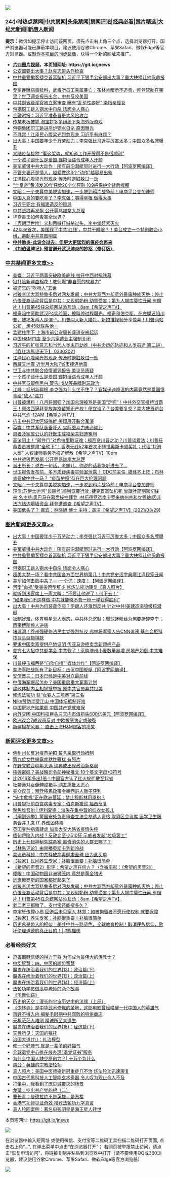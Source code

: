 ![](https://raw.githubusercontent.com/fqnews/bnews/master/64photo/fqnews-qr.jpg)

<div id="tt">
<h3>24小时热点禁闻|<a href="#%E4%B8%AD%E5%85%B1%E7%A6%81%E9%97%BB%E6%9B%B4%E5%A4%9A%E6%96%87%E7%AB%A0">中共禁闻</a>|<a href="#%E5%9B%BE%E7%89%87%E6%96%B0%E9%97%BB%E6%9B%B4%E5%A4%9A%E6%96%87%E7%AB%A0">头条禁闻</a>|<a href="#%E6%96%B0%E9%97%BB%E8%AF%84%E8%AE%BA%E6%9B%B4%E5%A4%9A%E6%96%87%E7%AB%A0">禁闻评论|<a href="#%E5%BF%85%E7%9C%8B%E7%BB%8F%E5%85%B8%E5%A5%BD%E6%96%87">经典必看|<a href="/video.md#%E7%A6%81%E7%89%87%E7%B2%BE%E9%80%89">禁片精选</a>|<a href="https://github.com/fqnews/djy/blob/master/gb/nf1351518.md#1">大纪元新闻</a>|<a href="https://github.com/fqnews/ntdtv/blob/master/gb/prog204.md#1">新唐人新闻</a></h3>
<div><b>提示：</b>微信如提示停止访问该网页，须先点击右上角三个点，选择浏览器打开。国产浏览器可能已屏蔽本项目，建议使用谷歌Chrome、苹果Safari、微软Edge等官方浏览器。或<a href="https://github.com/fqnews/bnews/blob/master/%E5%88%B6%E4%BD%9Cgit%E7%A6%81%E9%97%BB%E9%95%9C%E5%83%8F.md">制作本项目的同步镜像</a>，获得一个新的网址来推广。</div>
<ul>
<li><b><a href="http://d1.bdrive.tk/64.mp4" target="_blank">六四图片视频</a>，本页短网址: https://git.io/jnews</b></li>
<li><a href="/comments/20210330/1515466.md">公安部要出大事？赵克志带头作检查</a></li>
<li><a href="/topimagenews/20210330/1515618.md">中共重要掮客捷克首富坠机 习近平下狠手公安部出大事？重大抉择让他保命报国</a></li>
<li><a href="/bannedvideo/20210330/1515456.md">专家连曝病毒猛料，武毒所员工亲属暴亡；布林肯暗示不追责，拜登软肋在哪里？世卫调查报告出台，中共反咬美国</a></li>
<li><a href="/comments/20210330/1515467.md">中共副省级淫官被立案审查 曝有“乱伦性癖好” 染指亲侄女</a></li>
<li><a href="/topimagenews/20210330/1515617.md">包钢职工跳入钢水中自杀 场面令人痛心</a></li>
<li><a href="/comments/20210330/1515418.md">金融时报：习近平准备冒更大风险攻台</a></li>
<li><a href="/finance/20210330/1515475.md">传某老板被抓 淘宝拼多多纷纷下架海外版游戏</a></li>
<li><a href="/cnnews/20210330/1515709.md">包钢集团职工跳进高炉钢水自杀 原因曝光</a></li>
<li><a href="/comments/20210330/1515712.md">不寻常！江泽民心腹梁光烈忽现身 习近平有麻烦？</a></li>
<li><a href="/topimagenews/20210330/1515943.md">出大事！中国要年少千万劳动力；李克强比习近平厉害太多；中国众多名牌曝丑</a></li>
<li><a href="/cnnews/20210330/1515631.md">大陆疫苗接种 “看这架势，就知道工作开展得不是很顺利”</a></li>
<li><a href="/cbnews/20210330/1515803.md">一个孩子谈什么是爱国 铿锵话语令成年人汗颜</a></li>
<li><a href="/topimagenews/20210330/1515759.md">美军威慑中共大动作！所有前沿潜艇同时进行一大行动【阿波罗网编译】</a></li>
<li><a href="/funmedia/20210330/1515552.md">不管夫妻还是情人，越爱做这3个“动作”越容易出轨</a></li>
<li><a href="/cbnews/20210330/1515842.md">江泽民心腹梁光烈现身 传及时退脏躲过一劫</a></li>
<li><a href="/cbnews/20210330/1515350.md">“土皇帝”黄鸿发30年狂敛20个亿死刑 109把保护伞背后撑腰</a></li>
<li><a href="/cbnews/20210330/1515534.md">文昭：一个失算中美脱钩加速，一步脱到鸦片战争前！电商平台变加速师</a></li>
<li><a href="/cnnews/20210330/1515423.md">中国人真的要吃草了？李克强：嚼得草根 做得大事</a></li>
<li><a href="/comments/20210330/1515559.md">习近平犯台 有福建造反的顾忌</a></li>
<li><a href="/cbnews/20210330/1515578.md">中共战狼再发飙 公开辱骂加拿大总理</a></li>
<li><a href="/cbnews/20210330/1515473.md">华裔毒王如何毒害全世界？</a></li>
<li><a href="/ssgc/20210330/1515458.md">〖兲朝浮世绘〗义和团喊打喊杀过头，李中堂赶紧灭火</a></li>
<li><a href="/bannedvideo/20210330/1515486.md">42年来首次，美国踩了中共‘红线’，中共干瞪眼？！美台成立一个特别联合小组，遏制中共意图明显</a></li>
<li><b><a href="/comments/20200211/1275071.md" target="_blank">中共肺炎-此波会过去，但更大更猛烈的瘟疫会再来</a></b></li>
<li><b><a href="/comments/20200207/1272816.md" target="_blank">《刘伯温碑记》预言避开武汉肺炎的妙招（修订版）</a></b></li>
</ul>
</div>

<div class="catlist">
<h3><a href="/cbnews/" target="_blank">中共禁闻</a><span><a href="/cbnews/" target="_blank" rel="nofollow">更多文章>></a></span></h3>
<ul>
<li><a href="/cbnews/20210330/1516085.md" target="_blank">美媒：习近平两事突破欧美底线 拉开中西对抗铁幕</a></li>
<li><a href="/cbnews/20210330/1516002.md" target="_blank">狠打脸新疆血棉花！教师爆“非自愿的软暴力”</a></li>
<li><a href="/cbnews/20210330/1515971.md" target="_blank">被遗忘的“吹哨人”去世</a></li>
<li><a href="/comments/20210330/1515963.md" target="_blank">战狼李洋大骂特鲁多后对网友发飙；中共大骂西方却意外暴露种族灭绝；停止仇恨亚裔活动背后是中共；又现假奶粉 幼童受害；第九人揭库莫性丑闻 有照片！川普第45任总统网站添互动；8am【希望之声TV】</a></li>
<li><a href="/comments/20210330/1515916.md" target="_blank">福奇暗中资助武汉P4实验室，被叫停过程曝光。福奇和伯克斯，在左媒诬陷川普，被揭发两人是骗子。川普闯入新人婚礼，新娘推视频分享惊喜！川普网站公布，想45就联系他！</a></li>
<li><a href="/cbnews/20210330/1515903.md" target="_blank">孟建柱手下 上海市前公安局长龚道安被起诉</a></li>
<li><a href="/cbnews/20210330/1515902.md" target="_blank">中国H&#038;M门店 至少六家遭业主强制关闭</a></li>
<li><a href="/comments/20210330/1515854.md" target="_blank">习近平的扩张意志和当代人类末日劫难（中共命运的轨迹和人类前途  第二讲）【袁红冰纵论天下】 03302021</a></li>
<li><a href="/cbnews/20210330/1515842.md" target="_blank">江泽民心腹梁光烈现身 传及时退脏躲过一劫</a></li>
<li><a href="/cbnews/20210330/1515841.md" target="_blank">西藏又地震 近半月大陆7省市接连地震</a></li>
<li><a href="/cbnews/20210330/1515804.md" target="_blank">世卫与中共联合疫情溯源报告 美议员质疑</a></li>
<li><a href="/cbnews/20210330/1515803.md" target="_blank">一个孩子谈什么是爱国 铿锵话语令成年人汗颜</a></li>
<li><a href="/cbnews/20210330/1515742.md" target="_blank">中共官员颠倒黑白 警告H&#038;M等品牌别玩政治</a></li>
<li><a href="/cbnews/20210330/1515732.md" target="_blank">江峰：抵制新疆棉 李克强为什么坐不住了？官媒迅速降温的内幕竟然是爱国愤青给“敌人”递刀</a></li>
<li><a href="/comments/20210330/1515698.md" target="_blank">川普被爆料！八月将回归？加国总理被骂是美国“走狗”！中共外交官推特当霸王！佩洛西逼拜登放弃疫苗知识产权！便宜谁了？台美要复交？美大使首访台 中共气炸-12AM【希望之声TV】</a></li>
<li><a href="/cbnews/20210330/1515684.md" target="_blank">抗击中共印太区域挑衅 美印展开联合军演</a></li>
<li><a href="/cbnews/20210330/1515660.md" target="_blank">英媒：中共军队装备吓人 实际战斗力未必如此</a></li>
<li><a href="/cbnews/20210330/1515645.md" target="_blank">患者及家属公认的好医生成福荣夫妇遭冤判</a></li>
<li><a href="/comments/20210330/1515642.md" target="_blank">高法阻止！“邮件门”对希拉里取证难；福西贪川普之功？川普谈看法；川普任命委员被整肃“全砍下”！香港无线52年首次不转播奥斯卡颁奖礼；代理“12港人案” 人权律师事务所被迫解散【希望之声TV】10pm</a></li>
<li><a href="/cbnews/20210330/1515578.md" target="_blank">中共战狼再发飙 公开辱骂加拿大总理</a></li>
<li><a href="/cbnews/20210330/1515576.md" target="_blank">派出所长：说白一句话，老妹儿，你说的话我能听进去了…</a></li>
<li><a href="/comments/20210330/1515563.md" target="_blank">世卫报告发布前，多方质疑病毒实验室泄露！ CDC前主任, 媒体齐上阵；布林肯要放中共一马？  “疫苗护照”存在巨大伦理问题</a></li>
<li><a href="/cbnews/20210330/1515534.md" target="_blank">文昭：一个失算中美脱钩加速，一步脱到鸦片战争前！电商平台变加速师</a></li>
<li><a href="/comments/20210330/1515508.md" target="_blank">短信;苏伊士运河“长赐号”顺利恢覆行驶 ;捷克首富坠机死 曾跟叶简明密切往来;名主持:奥巴马在幕后操控拜登 ;林伍德竞选南卡罗来纳州共和党领袖;因非法冻结边境墙资金 拜登遭调查【希望之声TV】</a></li>
<li><a href="/comments/20210330/1515507.md" target="_blank">美国低头了？  嘉宾：林晓旭 博士    主持：高洁【希望之声TV】(2021/03/29)</a></li>

</ul>
</div>
<div class="catlist">
<h3><a href="/topimagenews/" target="_blank">图片新闻</a><span><a href="/topimagenews/" target="_blank" rel="nofollow">更多文章>></a></span></h3>
<ul>
<li><a href="/topimagenews/20210330/1515943.md" target="_blank">出大事！中国要年少千万劳动力；李克强比习近平厉害太多；中国众多名牌曝丑</a></li>
<li><a href="/topimagenews/20210330/1515759.md" target="_blank">美军威慑中共大动作！所有前沿潜艇同时进行一大行动【阿波罗网编译】</a></li>
<li><a href="/topimagenews/20210330/1515618.md" target="_blank">中共重要掮客捷克首富坠机 习近平下狠手公安部出大事？重大抉择让他保命报国</a></li>
<li><a href="/topimagenews/20210330/1515617.md" target="_blank">包钢职工跳入钢水中自杀 场面令人痛心</a></li>
<li><a href="/topimagenews/20210329/1515118.md" target="_blank">超美大梦一场？看中共国各方面世界排第几！中共党史活字典曝江泽民家丑闻</a></li>
<li><a href="/topimagenews/20210329/1514946.md" target="_blank">美军如何击败中共？&#8212;-一个词：速度！【阿波罗网编译】</a></li>
<li><a href="/comments/20210329/1514622.md" target="_blank">河南“血祸”受害染丙型肝炎 修炼法轮功康复【真人照片】</a></li>
<li><a href="/topimagenews/20210329/1514840.md" target="_blank">就听到法官席上一声大叫：“不要让他说了！带下去！”</a></li>
<li><a href="/topimagenews/20210329/1514839.md" target="_blank">“如果我们不这样做 中共就能够不费一枪一弹获得胜利”</a></li>
<li><a href="/topimagenews/20210329/1514764.md" target="_blank">出大事！中共为何装聋作哑？伊朗人还激烈反共 针对中共!美建造海狼级核潜艇</a></li>
<li><a href="/topimagenews/20210329/1514747.md" target="_blank">抵制好难，体育明星无人表态，中共体总沉默；曝球迷粉丝为何要撕碎李宁；雨果博斯惊人逆转</a></li>
<li><a href="/topimagenews/20210329/1514725.md" target="_blank">堵漏洞！乔州强硬修法民主党强烈抗议 弗林将军家人告CNN诽谤 基金会拒科技巨头巨额捐款</a></li>
<li><a href="/topimagenews/20210329/1514677.md" target="_blank">要求中国卖家提供产地证明 传亚马逊拒卖含新疆棉产品</a></li>
<li><a href="/topimagenews/20210328/1514651.md" target="_blank">变穷七大招中共都学会 中共软了！采购澳州小麦数量暴增 房地产如倒 中共难保</a></li>
<li><a href="/topimagenews/20210328/1514448.md" target="_blank">川普抨击福西是&#8221;自吹自擂&#8221;&#8221;媒体炒作&#8221;【阿波罗网编译】</a></li>
<li><a href="/topimagenews/20210328/1514412.md" target="_blank">美海军陆战队有了新目标：击沉中国舰艇【阿波罗网编译】</a></li>
<li><a href="/topimagenews/20210328/1514231.md" target="_blank">安倍晋三：日本已经是中美对立最前线</a></li>
<li><a href="/topimagenews/20210328/1514230.md" target="_blank">中俄海军崛起怎办？美国重启重大军事计划</a></li>
<li><a href="/topimagenews/20210328/1514229.md" target="_blank">腐败体制内互相揭批举报 原中共官员弃共投美</a></li>
<li><a href="/comments/20210328/1514058.md" target="_blank">修炼法轮功 获“女铁人三项赛”第三名</a></li>
<li><a href="/topimagenews/20210328/1514126.md" target="_blank">Nike赞助半壁江山 中国体坛抵制好难</a></li>
<li><a href="/topimagenews/20210327/1513772.md" target="_blank">中国房地产如果倒 中国共产党就难保</a></li>
<li><a href="/topimagenews/20210327/1513740.md" target="_blank">内外交困 中国科技巨头三天内市值损失600亿美元【阿波罗网编译】</a></li>
<li><a href="/topimagenews/20210327/1513653.md" target="_blank">欧洲议会7成议员反对 中欧投资协定或破裂</a></li>
<li><a href="/topimagenews/20210327/1513613.md" target="_blank">新疆棉花风暴： 直击上海H&#038;M顾客的冷笑</a></li>

</ul>
</div>
<div class="catlist">
<h3><a href="/comments/" target="_blank">新闻评论</a><span><a href="/comments/" target="_blank" rel="nofollow">更多文章>></a></span></h3>
<ul>
<li><a href="/comments/20210330/1516096.md" target="_blank">佛州州长反对疫苗护照 誓言采取行动抵制</a></li>
<li><a href="/comments/20210330/1516095.md" target="_blank">第九位女性揭露库默性骚扰 有照片</a></li>
<li><a href="/comments/20210330/1516094.md" target="_blank">在野党联合明年大选 瑞典或出现政治新格局</a></li>
<li><a href="/comments/20210330/1516064.md" target="_blank">核弹密码？美战略司令部神秘推文 10个英文字母+3符号</a></li>
<li><a href="/comments/20210330/1516063.md" target="_blank">比2016年多出1倍！中国官方认了红火蚁扩散至12省</a></li>
<li><a href="/comments/20210330/1516062.md" target="_blank">杜特蒂对女佣伸咸猪手 网友痛批太恶心</a></li>
<li><a href="/comments/20210330/1516041.md" target="_blank">美众议员：拜登移民政策令墨西哥人贩子获利</a></li>
<li><a href="/comments/20210330/1516036.md" target="_blank">“头巾危机”正在欧洲蔓延：禁止穆斯林用罩袍？</a></li>
<li><a href="/comments/20210330/1516032.md" target="_blank">川普狠批前白宫病毒专家：伯克斯撒谎 福西反复</a></li>
<li><a href="/comments/20210330/1516029.md" target="_blank">聚焦维吾尔 | 伊利夏提：消失在集中营的红衣女孩儿</a></li>
<li><a href="/comments/20210330/1516023.md" target="_blank">【阉割选举】警国安处负责审查立法会参选人资格 取消区会议席 医学卫生服务合并 1 席 IT 界改团体票</a></li>
<li><a href="/comments/20210330/1516022.md" target="_blank">英国变种病毒肆虐 加拿大安大略省疫情失控</a></li>
<li><a href="/comments/20210330/1516021.md" target="_blank">缅甸将陷入内战？反政变至少510死 示威者发起“垃圾罢工”</a></li>
<li><a href="/comments/20210330/1516011.md" target="_blank">历史上七起神秘失踪悬案 离奇消失的人群去哪了？</a></li>
<li><a href="/comments/20210330/1516006.md" target="_blank">【林忌评论】由禁播奥斯卡到新冷战</a></li>
<li><a href="/comments/20210330/1515979.md" target="_blank">美议员科顿：中共释放病毒肆虐全球 应为此买单</a></li>
<li><a href="/comments/20210330/1515978.md" target="_blank">【独家】民间养生专家：补脑很重要！补脑很简单</a></li>
<li><a href="/comments/20210330/1515976.md" target="_blank">《希望的声音2》影评：希望之声在何方？（含微电影：《希望的声音2》）</a></li>
<li><a href="/comments/20210330/1515975.md" target="_blank">傻眼！中国动物园非洲狮笼内 竟然是黄金猎犬</a></li>
<li><a href="/comments/20210330/1515973.md" target="_blank">远离俄罗斯的国家都好起来了</a></li>
<li><a href="/comments/20210330/1515963.md" target="_blank">战狼李洋大骂特鲁多后对网友发飙；中共大骂西方却意外暴露种族灭绝；停止仇恨亚裔活动背后是中共；又现假奶粉 幼童受害；第九人揭库莫性丑闻 有照片！川普第45任总统网站添互动；8am【希望之声TV】</a></li>
<li><a href="/comments/20210330/1515962.md" target="_blank">老二老三都撤了，支付宝还能挺多久？</a></li>
<li><a href="/comments/20210330/1515952.md" target="_blank">李宇轩传押小榄 回港后未见家人 林郑：如被拘留者不愿行使权利 就要保障</a></li>
<li><a href="/comments/20210330/1515951.md" target="_blank">【独家】养生专家：补脑很重要！补脑很简单</a></li>
<li><a href="/comments/20210330/1515940.md" target="_blank">历史总是惊人的相似！美共中共一路货色，全球教育控制！取消民族信仰，败坏伦理道德的真正目的！│#熊猫侠</a></li>

</ul>
</div>

<div class="catlist">
<h3>必看经典好文</h3>
<ul>
<li><a href="/comments/20200622/1346846.md" target="_blank">迫害耶稣信徒的得力干将  为何成为最伟大的传教士？</a></li>
<li><a href="/comments/20200605/783247.md" target="_blank">中华智慧：四、中医的顺势智慧</a></li>
<li><a href="/topimagenews/20180602/951960.md" target="_blank">魔鬼在统治着我们的世界(13)：政治篇(下)</a></li>
<li><a href="/topimagenews/20180601/951286.md" target="_blank">魔鬼在统治着我们的世界(12)：政治篇(上)</a></li>
<li><a href="/topimagenews/20180605/953415.md" target="_blank">魔鬼在统治着我们的世界(14)：经济篇(上)</a></li>
<li><a href="/comments/20200629/1352533.md" target="_blank">法轮功学员做高中老师的两个故事</a></li>
<li><a href="/comments/20200527/783191.md" target="_blank">《乐舞仙踪》</a></li>
<li><a href="/tculture/20121025/73065.md" target="_blank">历史的天空：漫长的宇宙历史中的法缘（上部）</a></li>
<li><a href="/comments/20201013/1412612.md" target="_blank">《少林寺》是中华武术修炼的圣地，这部电影曾经唤醒一代中国人的英雄气</a></li>
<li><a href="/lifebaike/20200711/1358994.md" target="_blank">百姓不得入内 揭秘毛时期中共腐败的特供商店</a></li>
<li><a href="/comments/20210302/1496716.md" target="_blank">天机茫茫人难测 精诚所至大道生</a></li>
<li><a href="/topimagenews/20180610/955499.md" target="_blank">魔鬼在统治着我们的世界(15)：经济篇(下)</a></li>
<li><a href="/tculture/20180919/1000196.md" target="_blank">天目所见：天国的嘱托</a></li>
<li><a href="/cbnews/20180315/914943.md" target="_blank">治国大道(九)：礼治模型</a></li>
<li><a href="/funmedia/20200713/1359909.md" target="_blank">修一个好脾气 就是一辈子的好福气</a></li>
<li><a href="/cbnews/20200819/1382346.md" target="_blank">全球退党中心推在线办理“退党证书”服务</a></li>
<li><a href="/ssgc/20200715/1360940.md" target="_blank">为什么中国人缺少原创力？| 十万个为什么</a></li>
<li><a href="/comments/20200313/1292991.md" target="_blank">愚公：英雄的宗教法轮功</a></li>
<li><a href="/comments/20210215/1487728.md" target="_blank">真人照片：美国中医师染新冠重症几不治 炼法轮功迅速康复</a></li>
<li><a href="/comments/20210223/1492497.md" target="_blank">中国古代黑科技人工智能玄术奇器 令人叹为观止今人不及</a></li>
<li><a href="/comments/20201015/1414242.md" target="_blank">打坐中，我看到了庞贝城覆灭的场景</a></li>
<li><a href="/comments/20200928/1404653.md" target="_blank">龙延：挖出共产党的根（二）</a></li>
<li><a href="/comments/20180726/727420.md" target="_blank">曹长青：曼德拉绝不是英雄，是恶棍</a></li>
<li><a href="/comments/20200517/1330064.md" target="_blank">香港气功师见证奇效 推荐法轮功九字真言</a></li>
<li><a href="/comments/20200523/1332915.md" target="_blank">真人轮回案例：著名电影明星是海王星人转世</a></li>

</ul>
</div>

本页短网址: https://git.io/jnews

![](https://raw.githubusercontent.com/fqnews/bnews/master/64photo/fqnews-qr.jpg)

在浏览器中输入短网址 或使用微信、支付宝等二维码工具扫描二维码打开页面, 点击右上角"...", 在弹出菜单中点击“在浏览器打开”； 若网页被举报禁止访问，请点击“恢复申请访问”，将链接复制并粘贴到浏览器中打开（请不要使用QQ或360浏览器，建议使用谷歌Chrome、苹果Safari、微软Edge等官方浏览器）

![](https://raw.githubusercontent.com/fqnews/bnews/master/64photo/wx.jpg)